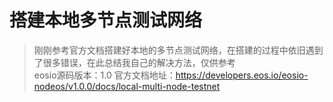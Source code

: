 # 搭建本地多节点测试网络
> 刚刚参考官方文档搭建好本地的多节点测试网络，在搭建的过程中依旧遇到了很多错误，在此总结我自己的解决方法，仅供参考           
> eosio源码版本：1.0
> 官方文档地址：https://developers.eos.io/eosio-nodeos/v1.0.0/docs/local-multi-node-testnet
